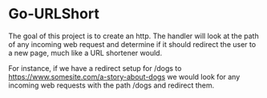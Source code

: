 # Go-URLShort

The goal of this project is to create an http. The handler will look at the path of any incoming web request and determine if it should redirect the user to a new page, much like a URL shortener would.

For instance, if we have a redirect setup for /dogs to https://www.somesite.com/a-story-about-dogs we would look for any incoming web requests with the path /dogs and redirect them.

